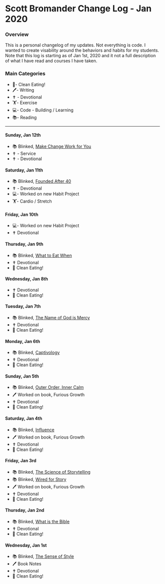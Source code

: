 # Scott Bromander Change Log - Jan 2020

### Overview
This is a personal changelog of my updates. Not everything is code. I wanted to create visability around the behaviors and habits for my students. Note that this log is starting as of Jan 1st, 2020 and it not a full description of what I have read and courses I have taken. 

### Main Categories
- 🍎- Clean Eating!
- 🖊- Writing
- ✝️ - Devotional
- 🏋️‍- Exercise
- 💻- Code - Building / Learning
- 📚- Reading

---
#### Sunday, Jan 12th
- 📚 Blinked, [Make Change Work for You](https://www.blinkist.com/books/make-change-work-for-you-en)
- ✝️ - Service
- ✝️ - Devotional

#### Saturday, Jan 11th
- 📚 Blinked, [Founded After 40](https://www.blinkist.com/books/founded-after-40-en)
- ✝️ - Devotional
- 💻- Worked on new Habit Project
- 🏋️‍- Cardio / Stretch

#### Friday, Jan 10th
- 💻- Worked on new Habit Project
- ✝️ Devotional

#### Thursday, Jan 9th
- 📚 Blinked, [What to Eat When](https://www.blinkist.com/books/what-to-eat-when-en)
- ✝️ Devotional
- 🍎 Clean Eating!

#### Wednesday, Jan 8th
- ✝️ Devotional
- 🍎 Clean Eating!

#### Tuesday, Jan 7th
- 📚 Blinked, [The Name of God is Mercy](https://www.blinkist.com/books/the-name-of-god-is-mercy-en)
- ✝️ Devotional
- 🍎 Clean Eating!

#### Monday, Jan 6th
- 📚 Blinked, [Captivology](https://www.blinkist.com/books/captivology-en)
- ✝️ Devotional
- 🍎 Clean Eating!

#### Sunday, Jan 5th
- 📚 Blinked, [Outer Order, Inner Calm](https://www.blinkist.com/books/outer-order-inner-calm-en)
- 🖊 Worked on book, Furious Growth
- ✝️ Devotional
- 🍎 Clean Eating!

#### Saturday, Jan 4th
- 📚 Blinked, [Influence](https://www.blinkist.com/books/influence-en)
- 🖊 Worked on book, Furious Growth
- ✝️ Devotional
- 🍎 Clean Eating!


#### Friday, Jan 3rd
- 📚 Blinked, [The Science of Storytelling](https://www.blinkist.com/books/the-science-of-storytelling-en)
- 📚 Blinked, [Wired for Story](https://www.blinkist.com/books/wired-for-story-en)
- 🖊 Worked on book, Furious Growth
- ✝️ Devotional
- 🍎 Clean Eating!

#### Thursday, Jan 2nd
- 📚 Blinked, [What is the Bible](https://www.blinkist.com/books/what-is-the-bible-en)
- ✝️ Devotional
- 🍎 Clean Eating!

#### Wednesday, Jan 1st
- 📚 Blinked, [The Sense of Style](https://www.blinkist.com/books/the-sense-of-style-en)
- 🖊 Book Notes
- ✝️ Devotional
- 🍎 Clean Eating!
